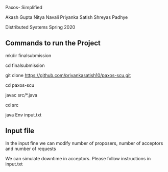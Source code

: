 Paxos- Simplified

Akash Gupta
Nitya Navali
Priyanka Satish
Shreyas Padhye

Distributed Systems Spring 2020

## Commands to run the Project

mkdir finalsubmission

cd finalsubmission

git clone https://github.com/priyankasatish10/paxos-scu.git

cd paxos-scu

javac src/*.java

cd src

java Env input.txt


## Input file
In the input fine we can modify number of proposers, number of acceptors and number of requests

We can simulate downtime in acceptors. Please follow instructions in input.txt
